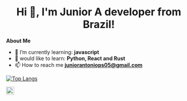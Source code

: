 <h1 align="center">Hi 👋, I'm Junior A developer from Brazil!</h1>

**About Me**

- 🌱 I’m currently learning: **javascript**
- 💬 would like to learn: **Python, React and Rust**
- 📫 How to reach me **juniorantoniops05@gmail.com**

[![Top Langs](https://github-readme-stats.vercel.app/api/top-langs/?username=anuraghazra)](https://github.com/anuraghazra/github-readme-stats)

<a href="https://www.linkedin.com/in/juniorantoniops/">
  <img align="left" alt="matjs' LinkedIN" width="22px" src="https://raw.githubusercontent.com/peterthehan/peterthehan/master/assets/linkedin.svg" />
</a>
<br><br>
